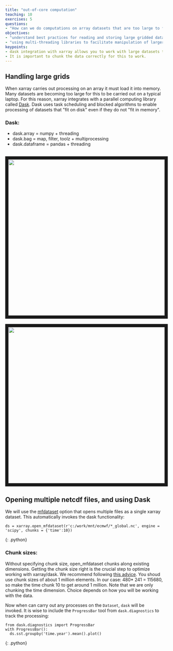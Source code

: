 ```yaml
---
title: "out-of-core computation"
teaching: 10
exercises: 5
questions:
- "How can we do computations on array datasets that are too large to fit into memory on a local machine?"
objectives:
- "understand best practices for reading and storing large gridded datasets"
- "using multi-threading libraries to facilitate manipulation of larger-than-memory grids"
keypoints:
- dask integration with xarray allows you to work with large datasets that "fit on disk" rather than having to "fit in memory". 
- It is important to chunk the data correctly for this to work.
---
```


## Handling large grids

When xarray carries out processing on an array it must load it into memory. Many datasets are becoming too large for this to be carried out on a typical laptop. For this reason, xarray integrates with a parallel computing library called [Dask](http://xray.readthedocs.org/en/stable/dask.html). Dask uses task scheduling and blocked algorithms to enable processing of datasets that "fit on disk" even if they do not "fit in memory".

### Dask:
* dask.array = numpy + threading
* dask.bag = map, filter, toolz + multiprocessing
* dask.dataframe = pandas + threading

<br>
<img src="http://dask.pydata.org/en/latest/_images/collections-schedulers.png" width = "500" border = "10">
<br>

<br>
<img src="http://mrocklin.github.com/blog/images/dask/embarrassing.gif" width = "500" border = "10">
<br>

## Opening multiple netcdf files, and using Dask
We will use the [mfdataset](http://xray.readthedocs.org/en/stable/generated/xray.open_mfdataset.html#xray.open_mfdataset) option that opens multiple files as a single xarray dataset. This automatically invokes the dask functionality:

~~~
ds = xarray.open_mfdataset(r'c:/work/mnt/ecmwf/*_global.nc', engine = 'scipy', chunks = {'time':10})
~~~
{: .python}

### Chunk sizes:
Without specifying chunk size, open_mfdataset chunks along existing dimensions. Getting the chunk size right is the crucial step to optimize working with xarray/dask. We recommend following [this advice](http://xray.readthedocs.org/en/stable/dask.html?highlight=rechunk#chunking-and-performance). You shoud use chunk sizes of about 1 million elements. In our case: 480* 241 = 115680, so make the time chunk 10 to get around 1 million. Note that we are only chunking the time dimension. Choice depends on how you will be working with the data. 

Now when can carry out any processes on the `Dataset`, `dask` will be invoked. It is wise to include the `ProgressBar` tool from  `dask.diagnostics` to track the processing: 

~~~
from dask.diagnostics import ProgressBar
with ProgressBar():
  ds.sst.groupby('time.year').mean().plot()
~~~
{: .python}
